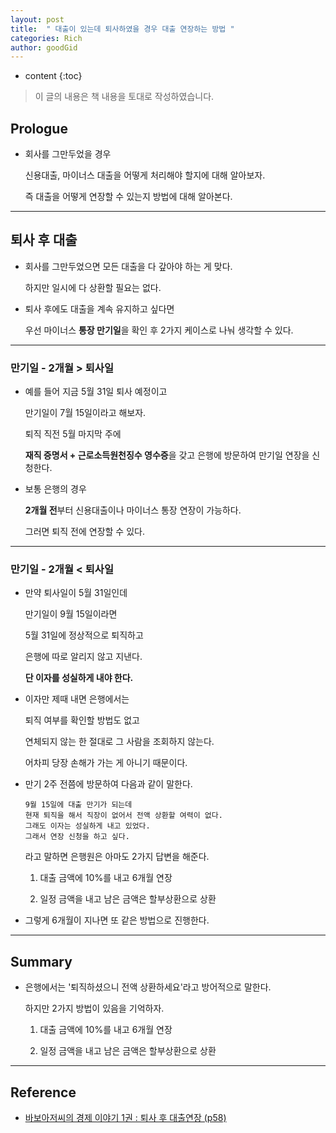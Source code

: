 ```yaml
---
layout: post
title:  " 대출이 있는데 퇴사하였을 경우 대출 연장하는 방법 "
categories: Rich
author: goodGid
---
```

* content
{:toc}

> 이 글의 내용은 책 내용을 토대로 작성하였습니다.

## Prologue

* 회사를 그만두었을 경우

  신용대출, 마이너스 대출을 어떻게 처리해야 할지에 대해 알아보자.

  즉 대출을 어떻게 연장할 수 있는지 방법에 대해 알아본다.


---


## 퇴사 후 대출

* 회사를 그만두었으면 모든 대출을 다 갚아야 하는 게 맞다.

  하지만 일시에 다 상환할 필요는 없다.

* 퇴사 후에도 대출을 계속 유지하고 싶다면 

  우선 마이너스 **통장 만기일**을 확인 후 2가지 케이스로 나눠 생각할 수 있다.

---

### 만기일 - 2개월 > 퇴사일

* 예를 들어 지금 5월 31일 퇴사 예정이고

  만기일이 7월 15일이라고 해보자.

  퇴직 직전 5월 마지막 주에 
  
  **재직 증명서 + 근로소득원천징수 영수증**을 갖고 은행에 방문하여 만기일 연장을 신청한다.

* 보통 은행의 경우 

  **2개월 전**부터 신용대출이나 마이너스 통장 연장이 가능하다.

  그러면 퇴직 전에 연장할 수 있다.

---

### 만기일 - 2개월 < 퇴사일

* 만약 퇴사일이 5월 31일인데

  만기일이 9월 15일이라면

  5월 31일에 정상적으로 퇴직하고

  은행에 따로 알리지 않고 지낸다.

  **단 이자를 성실하게 내야 한다.**

* 이자만 제때 내면 은행에서는 

  퇴직 여부를 확인할 방법도 없고 

  연체되지 않는 한 절대로 그 사람을 조회하지 않는다.

  어차피 당장 손해가 가는 게 아니기 때문이다.

* 만기 2주 전쯤에 방문하여 다음과 같이 말한다.

  ```
  9월 15일에 대출 만기가 되는데
  현재 퇴직을 해서 직장이 없어서 전액 상환할 여력이 없다.
  그래도 이자는 성실하게 내고 있었다.
  그래서 연장 신청을 하고 싶다.
  ```

  라고 말하면 은행원은 아마도 2가지 답변을 해준다.
  
  1. 대출 금액에 10%를 내고 6개월 연장
  
  2. 일정 금액을 내고 남은 금액은 할부상환으로 상환

* 그렇게 6개월이 지나면 또 같은 방법으로 진행한다.


---

## Summary

* 은행에서는 '퇴직하셨으니 전액 상환하세요'라고 방어적으로 말한다.

  하지만 2가지 방법이 있음을 기억하자.
  
  1. 대출 금액에 10%를 내고 6개월 연장
  
  2. 일정 금액을 내고 남은 금액은 할부상환으로 상환




---

## Reference

* [바보아저씨의 경제 이야기 1권 : 퇴사 후 대출연장 (p58)](https://book.naver.com/bookdb/book_detail.nhn?bid=13602987)
